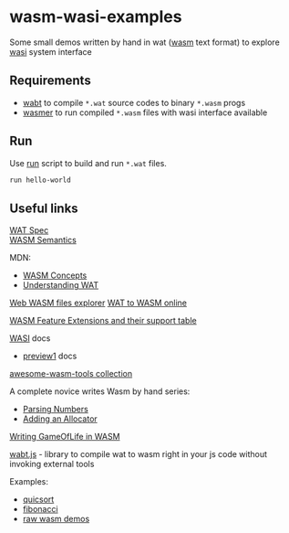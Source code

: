 # wasm-wasi-examples
Some small demos written by hand in wat ([wasm](https://en.wikipedia.org/wiki/WebAssembly) text format) to explore [wasi](https://wasi.dev/interfaces) system interface

## Requirements
- [wabt](https://github.com/WebAssembly/wabt) to compile `*.wat` source codes to binary `*.wasm` progs
- [wasmer](https://github.com/wasmerio/wasmer) to run compiled `*.wasm` files with wasi interface available

## Run 
Use [run](./run) script to build and run `*.wat` files.
```sh
run hello-world
```
## Useful links
[WAT Spec](https://webassembly.github.io/spec/core/text/index.html)  
[WASM Semantics](https://webassembly.github.io/spec/core/exec/index.html)

MDN:
- [WASM Concepts](https://developer.mozilla.org/en-US/docs/WebAssembly/Guides/Concepts)
- [Understanding WAT](https://developer.mozilla.org/en-US/docs/WebAssembly/Guides/Understanding_the_text_format)

[Web WASM files explorer](https://wasdk.github.io/wasmcodeexplorer/)
[WAT to WASM online](https://webassembly.github.io/wabt/demo/wat2wasm/)
  
[WASM Feature Extensions and their support table](https://webassembly.org/features/)
  
[WASI](https://github.com/WebAssembly/WASI/) docs
- [preview1](https://github.com/WebAssembly/WASI/blob/main/legacy/preview1/docs.md) docs
  
[awesome-wasm-tools collection](https://github.com/vshymanskyy/awesome-wasm-tools)
  
A complete novice writes Wasm by hand series:
- [Parsing Numbers](https://burgers.io/complete-novice-wasm-parsing-numbers)
- [Adding an Allocator](https://burgers.io/complete-novice-wasm-allocator)
  
[Writing GameOfLife in WASM](https://blog.scottlogic.com/2018/04/26/webassembly-by-hand.html)
  
[wabt.js](https://www.npmjs.com/package/wabt) - library to compile wat to wasm right in your js code without invoking external tools
  
Examples:
- [quicsort](https://github.com/dominictarr/quicksort.wasm)
- [fibonacci](https://github.com/dominictarr/fib.wasm)
- [raw wasm demos](https://github.com/binji/raw-wasm)

